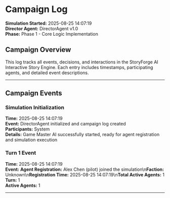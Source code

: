 # Campaign Log

**Simulation Started:** 2025-08-25 14:07:19  
**Director Agent:** DirectorAgent v1.0  
**Phase:** Phase 1 - Core Logic Implementation  

## Campaign Overview

This log tracks all events, decisions, and interactions in the StoryForge AI Interactive Story Engine.
Each entry includes timestamps, participating agents, and detailed event descriptions.

---

## Campaign Events

### Simulation Initialization
**Time:** 2025-08-25 14:07:19  
**Event:** DirectorAgent initialized and campaign log created  
**Participants:** System  
**Details:** Game Master AI successfully started, ready for agent registration and simulation execution


### Turn 1 Event
**Time:** 2025-08-25 14:07:19  
**Event:** **Agent Registration:** Alex Chen (pilot) joined the simulation\n**Faction:** Unknown\n**Registration Time:** 2025-08-25 14:07:19\n**Total Active Agents:** 1  
**Turn:** 1  
**Active Agents:** 1  

---
